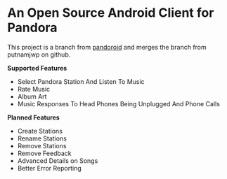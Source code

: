 # An Open Source Android Client for Pandora #
This project is a branch from  [pandoroid](http://code.google.com/p/pandoroid/) and merges the branch from putnamjwp on github.

**Supported Features**
  * Select Pandora Station And Listen To Music
  * Rate Music
  * Album Art
  * Music Responses To Head Phones Being Unplugged And Phone Calls

**Planned Features**
  * Create Stations
  * Rename Stations
  * Remove Stations
  * Remove Feedback
  * Advanced Details on Songs
  * Better Error Reporting